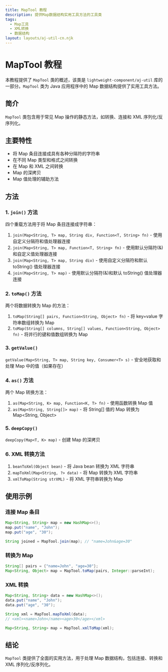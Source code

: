 ```yaml
---
title: MapTool 教程
description: 提供Map数据结构实用工具方法的工具类
tags:
  - Map工具
  - XML转换
  - 数据结构
layout: layouts/aj-util-cn.njk
---
```


# MapTool 教程

本教程提供了 `MapTool` 类的概述，该类是 `lightweight-component/aj-util` 库的一部分。`MapTool` 类为 Java 应用程序中的 Map 数据结构提供了实用工具方法。

## 简介

`MapTool` 类包含用于常见 Map 操作的静态方法，如转换、连接和 XML 序列化/反序列化。

## 主要特性

- 将 Map 条目连接成具有各种分隔符的字符串
- 在不同 Map 类型和格式之间转换
- 在 Map 和 XML 之间转换
- Map 的深拷贝
- Map 值处理的辅助方法

## 方法

### 1. `join()` 方法

四个重载方法用于将 Map 条目连接成字符串：

1. `join(Map<String, T> map, String div, Function<T, String> fn)` - 使用自定义分隔符和值处理器连接
2. `join(Map<String, T> map, Function<T, String> fn)` - 使用默认分隔符(&)和自定义值处理器连接
3. `join(Map<String, T> map, String div)` - 使用自定义分隔符和默认 toString() 值处理器连接
4. `join(Map<String, T> map)` - 使用默认分隔符(&)和默认 toString() 值处理器连接

### 2. `toMap()` 方法

两个将数据转换为 Map 的方法：

1. `toMap(String[] pairs, Function<String, Object> fn)` - 将 key=value 字符串数组转换为 Map
2. `toMap(String[] columns, String[] values, Function<String, Object> fn)` - 将并行的键和值数组转换为 Map

### 3. `getValue()`

`getValue(Map<String, T> map, String key, Consumer<T> s)` - 安全地获取和处理 Map 中的值（如果存在）

### 4. `as()` 方法

两个 Map 转换方法：

1. `as(Map<String, K> map, Function<K, T> fn)` - 使用函数转换 Map 值
2. `as(Map<String, String[]> map)` - 将 String[] 值的 Map 转换为 Map<String, Object>

### 5. `deepCopy()`

`deepCopy(Map<T, K> map)` - 创建 Map 的深拷贝

### 6. XML 转换方法

1. `beanToXml(Object bean)` - 将 Java bean 转换为 XML 字符串
2. `mapToXml(Map<String, ?> data)` - 将 Map 转换为 XML 字符串
3. `xmlToMap(String strXML)` - 将 XML 字符串转换为 Map

## 使用示例

### 连接 Map 条目
```java
Map<String, String> map = new HashMap<>();
map.put("name", "John");
map.put("age", "30");

String joined = MapTool.join(map); // "name=John&age=30"
```

### 转换为 Map
```java
String[] pairs = {"name=John", "age=30"};
Map<String, Object> map = MapTool.toMap(pairs, Integer::parseInt);
```

### XML 转换
```java
Map<String, String> data = new HashMap<>();
data.put("name", "John");
data.put("age", "30");

String xml = MapTool.mapToXml(data); 
// <xml><name>John</name><age>30</age></xml>

Map<String, String> map = MapTool.xmlToMap(xml);
```

## 结论

`MapTool` 类提供了全面的实用方法，用于处理 Map 数据结构，包括连接、转换和 XML 序列化/反序列化。